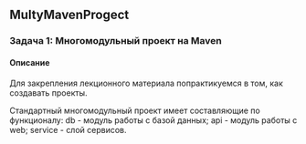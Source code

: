 ## MultyMavenProgect
### Задача 1: Многомодульный проект на Maven
#### Описание
Для закрепления лекционного материала попрактикуемся в том, как создавать проекты.

Стандартный многомодульный проект имеет составляющие по функционалу:
db - модуль работы с базой данных;
api - модуль работы с web;
service - слой сервисов.
